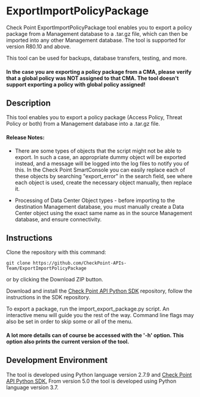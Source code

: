 # ExportImportPolicyPackage
Check Point ExportImportPolicyPackage tool enables you to export a policy package from a Management database to a .tar.gz file, which can then be imported into any other Management database. The tool is supported for version R80.10 and above.

This tool can be used for backups, database transfers, testing, and more.

#### In the case you are exporting a policy package from a CMA, please verify that a global policy was NOT assigned to that CMA. The tool doesn't support exporting a policy with global policy assigned!

## Description
This tool enables you to export a policy package (Access Policy, Threat Policy or both) from a Management database into a .tar.gz file.

#### Release Notes:

* There are some types of objects that the script might not be able to export. In such a case, an appropriate dummy object will be exported instead, and a message will be logged into the log files to notify you of this. In the Check Point SmartConsole you can easily replace each of these objects by searching "export_error" in the search field, see where each object is used, create the necessary object manually, then replace it.

* Processing of Data Center Object types - before importing to the destination Management database, you must manually create a Data Center object using the exact same name as in the source Management database, and ensure connectivity.

## Instructions
Clone the repository with this command:
```git
git clone https://github.com/CheckPoint-APIs-Team/ExportImportPolicyPackage
```
or by clicking the Download ZIP button. 

Download and install the [Check Point API Python SDK](https://github.com/CheckPointSW/cp_mgmt_api_python_sdk) 
repository, follow the instructions in the SDK repository.

To export a package, run the import_export_package.py script. An interactive menu will guide you the rest of the way. Command line flags may also be set in order to skip some or all of the menu.

#### A lot more details can of course be accessed with the '-h' option. This option also prints the current version of the tool.

## Development Environment
The tool is developed using Python language version 2.7.9 and [Check Point API Python SDK.](https://github.com/CheckPoint-APIs-Team/cpapi-python-sdk)
From version 5.0 the tool is developed using Python language version 3.7.